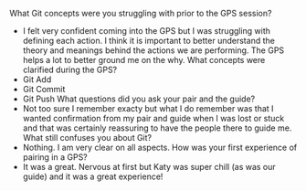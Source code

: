 What Git concepts were you struggling with prior to the GPS session?
* I felt very confident coming into the GPS but I was struggling with defining each action. I think it is important to better understand the theory and meanings behind the actions we are performing. The GPS helps a lot to better ground me on the why. 
What concepts were clarified during the GPS?
* Git Add
* Git Commit
* Git Push
What questions did you ask your pair and the guide?
* Not too sure I remember exacty but what I do remember was that I wanted confirmation from my pair and guide when I was lost or stuck and that was certainly reassuring to have the people there to guide me. 
What still confuses you about Git?
* Nothing. I am very clear on all aspects. 
How was your first experience of pairing in a GPS?
* It was a great. Nervous at first but Katy was super chill (as was our guide) and it was a great experience!